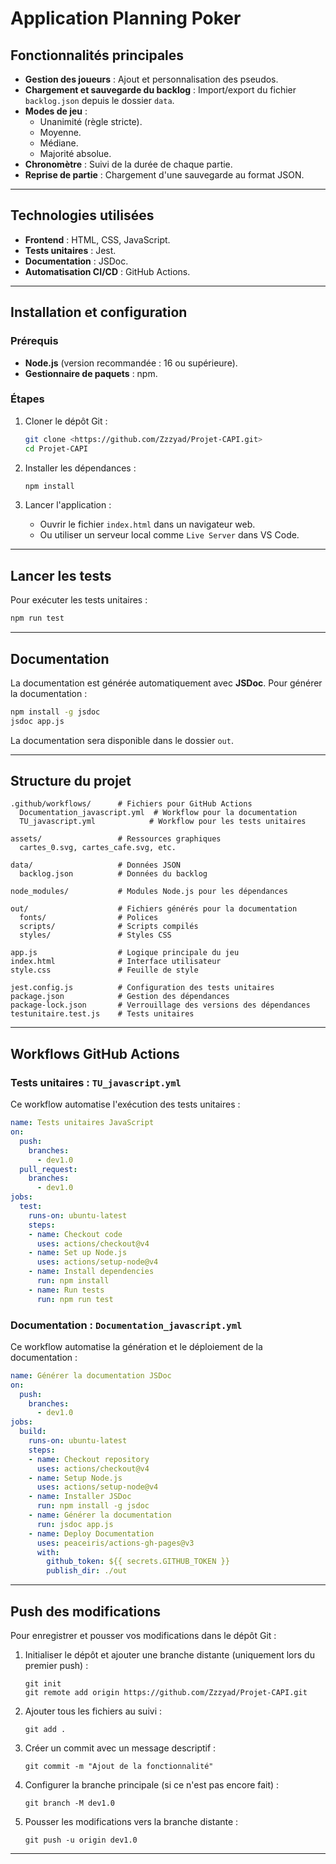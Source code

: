 # Application Planning Poker

## Fonctionnalités principales

- **Gestion des joueurs** : Ajout et personnalisation des pseudos.
- **Chargement et sauvegarde du backlog** : Import/export du fichier `backlog.json` depuis le dossier `data`.
- **Modes de jeu** :
    - Unanimité (règle stricte).
    - Moyenne.
    - Médiane.
    - Majorité absolue.
- **Chronomètre** : Suivi de la durée de chaque partie.
- **Reprise de partie** : Chargement d'une sauvegarde au format JSON.

---

## Technologies utilisées

- **Frontend** : HTML, CSS, JavaScript.
- **Tests unitaires** : Jest.
- **Documentation** : JSDoc.
- **Automatisation CI/CD** : GitHub Actions.

---

## Installation et configuration

### Prérequis

- **Node.js** (version recommandée : 16 ou supérieure).
- **Gestionnaire de paquets** : npm.

### Étapes

1. Cloner le dépôt Git :
    
    ```bash
    git clone <https://github.com/Zzzyad/Projet-CAPI.git>
    cd Projet-CAPI
    ```
    
2. Installer les dépendances :
    
    ```bash
    npm install
    
    ```
    
3. Lancer l'application :
    - Ouvrir le fichier `index.html` dans un navigateur web.
    - Ou utiliser un serveur local comme `Live Server` dans VS Code.

---

## Lancer les tests

Pour exécuter les tests unitaires :

```bash
npm run test

```

---

## Documentation

La documentation est générée automatiquement avec **JSDoc**.
Pour générer la documentation :

```bash
npm install -g jsdoc
jsdoc app.js

```

La documentation sera disponible dans le dossier `out`.

---

## Structure du projet

```
.github/workflows/      # Fichiers pour GitHub Actions
  Documentation_javascript.yml  # Workflow pour la documentation
  TU_javascript.yml            # Workflow pour les tests unitaires

assets/                 # Ressources graphiques
  cartes_0.svg, cartes_cafe.svg, etc.

data/                   # Données JSON
  backlog.json          # Données du backlog

node_modules/           # Modules Node.js pour les dépendances

out/                    # Fichiers générés pour la documentation
  fonts/                # Polices
  scripts/              # Scripts compilés
  styles/               # Styles CSS

app.js                  # Logique principale du jeu
index.html              # Interface utilisateur
style.css               # Feuille de style

jest.config.js          # Configuration des tests unitaires
package.json            # Gestion des dépendances
package-lock.json       # Verrouillage des versions des dépendances
testunitaire.test.js    # Tests unitaires

```

---

## Workflows GitHub Actions

### Tests unitaires : `TU_javascript.yml`

Ce workflow automatise l'exécution des tests unitaires :

```yaml
name: Tests unitaires JavaScript
on:
  push:
    branches:
      - dev1.0
  pull_request:
    branches:
      - dev1.0
jobs:
  test:
    runs-on: ubuntu-latest
    steps:
    - name: Checkout code
      uses: actions/checkout@v4
    - name: Set up Node.js
      uses: actions/setup-node@v4
    - name: Install dependencies
      run: npm install
    - name: Run tests
      run: npm run test

```

### Documentation : `Documentation_javascript.yml`

Ce workflow automatise la génération et le déploiement de la documentation :

```yaml
name: Générer la documentation JSDoc
on:
  push:
    branches:
      - dev1.0
jobs:
  build:
    runs-on: ubuntu-latest
    steps:
    - name: Checkout repository
      uses: actions/checkout@v4
    - name: Setup Node.js
      uses: actions/setup-node@v4
    - name: Installer JSDoc
      run: npm install -g jsdoc
    - name: Générer la documentation
      run: jsdoc app.js
    - name: Deploy Documentation
      uses: peaceiris/actions-gh-pages@v3
      with:
        github_token: ${{ secrets.GITHUB_TOKEN }}
        publish_dir: ./out

```

---

## Push des modifications

Pour enregistrer et pousser vos modifications dans le dépôt Git :

1. Initialiser le dépôt et ajouter une branche distante (uniquement lors du premier push) :
    
    ```
    git init
    git remote add origin https://github.com/Zzzyad/Projet-CAPI.git
    ```
    
2. Ajouter tous les fichiers au suivi :
    
    ```
    git add .
    ```
    
3. Créer un commit avec un message descriptif :
    
    ```
    git commit -m "Ajout de la fonctionnalité"
    ```
    
4. Configurer la branche principale (si ce n'est pas encore fait) :
    
    ```
    git branch -M dev1.0
    ```
    
5. Pousser les modifications vers la branche distante :
    
    ```
    git push -u origin dev1.0
    ```
    

---

##
